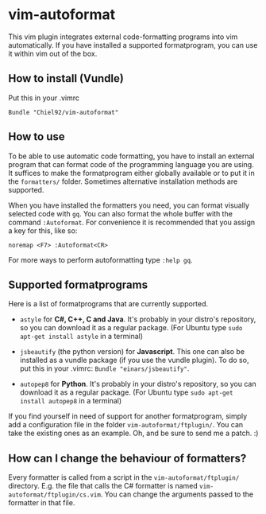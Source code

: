 vim-autoformat
==============
This vim plugin integrates external code-formatting programs into vim automatically.
If you have installed a supported formatprogram, you can use it within vim out of the box.

How to install (Vundle)
-----------------------
Put this in your .vimrc

```vim
Bundle "Chiel92/vim-autoformat"
```

How to use
----------
To be able to use automatic code formatting, you have to install an external program that can format code of the programming language you are using.
It suffices to make the formatprogram either globally available or to put it in the `formatters/` folder.
Sometimes alternative installation methods are supported.

When you have installed the formatters you need, you can format visually selected code with `gq`.
You can also format the whole buffer with the command `:Autoformat`.
For convenience it is recommended that you assign a key for this, like so:

```vim
noremap <F7> :Autoformat<CR>
```

For more ways to perform autoformatting type `:help gq`.

Supported formatprograms
------------------------
Here is a list of formatprograms that are currently supported.
* `astyle` for __C#, C++, C and Java__.
It's probably in your distro's repository, so you can download it as a regular package.
(For Ubuntu type `sudo apt-get install astyle` in a terminal)

* `jsbeautify` (the python version) for __Javascript__.
This one can also be installed as a vundle package (if you use the vundle plugin).
To do so, put this in your .vimrc: `Bundle "einars/jsbeautify"`.

* `autopep8` for __Python__.
It's probably in your distro's repository, so you can download it as a regular package.
(For Ubuntu type `sudo apt-get install autopep8` in a terminal)

If you find yourself in need of support for another formatprogram, simply add a configuration file in the folder `vim-autoformat/ftplugin/`.
You can take the existing ones as an example.
Oh, and be sure to send me a patch. :)

How can I change the behaviour of formatters?
---------------------------------------------
Every formatter is called from a script in the `vim-autoformat/ftplugin/` directory.
E.g. the file that calls the C# formatter is named `vim-autoformat/ftplugin/cs.vim`.
You can change the arguments passed to the formatter in that file.
